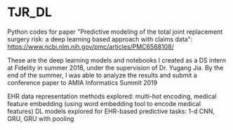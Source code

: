# TJR_DL
Python codes for paper "Predictive modeling of the total joint replacement surgery risk: a deep learning based approach with claims data": https://www.ncbi.nlm.nih.gov/pmc/articles/PMC6568108/

These are the deep learning models and notebooks I created as a DS intern at Fidelity in summer 2018, under the supervision of Dr. Yugang Jia. By the end of the summer, I was able to analyze the results and submit a conference paper to AMIA Informatics Summit 2019

EHR data representation methods explored: multi-hot encoding, medical feature embedding (using word embedding tool to encode medical features)
DL models explored for EHR-based predictive tasks: 1-d CNN, GRU, GRU with pooling
